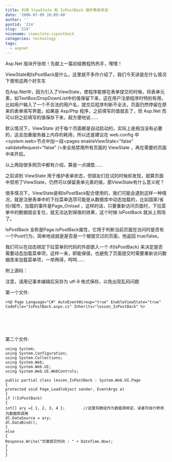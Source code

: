 ```yaml
---
title: 利用 ViewState 和 IsPostBack 维护表单状态
date: '2006-07-09 16:09:40'
author: ''
postid: '214'
slug: '214'
nicename: viewstate-ispostback
categories: technology
tags:
  - aspnet
---
```


Asp.Net 版块开张啦！先献上一篇初级教程热热手，嘿嘿！

ViewState和IsPostBack是什么，这里就不多作介绍了，我们今天讲是在什么情况下使用这两个好东东

在Asp.Net中，因为引入了ViewState，使程序能够在表单提交的时候，将表单元素，如TextBox/DropDownList中的值保留下来，这在用户注册程序时特别有用，比如用户输入了一个不合法的用户名，提交后程序判断不全法，页面仍然停留在原来的表单填写界面，如果是
Asp/Php 程序，之前填写的值就丢了，但 Asp.Net
而可以将之前填写的值保存下来，超方便地说……

默认情况下，ViewState
对于每个页面都是自动启动的，实际上是相当没有必要的，这会加重服务器上内存的耗用，所以还是建议在
web.config 中\<system.web\>节点中加一段\<pages enableViewState="false"
validateRequest="false" /\>来全局禁用所有页面的 ViewState
，再在需要的页面中来开启。

以上两段很多网页中都有介绍，算是一点铺垫……<!--more-->

之前讲到 ViewState
用于维护表单状态，但朋友们在试的时候却发现，就算页面中禁用了ViewState，仍然可以保留表单元素的值，那ViewState有什么意义呢？

很多情况下，ViewState是和IsPostBack配合使用的，我们可能会遇到这样一种情况，就是注册表单中的下拉菜单选项可能是从数据库中动态加载的，比如国家/省份/城市，加载的事件是Page\_Onload
，这样的话，只要重新访问页面时，下拉菜单中的数据就会复位，就无法达到保值的效果，这个时候
IsPostBack 就派上用场了。

IsPostBack
全称是Page.IsPostBack属性，它用于判断当前页面在访问时是否有一个Post行为，简单地说就是是否是一个被提交过的页面，他返回
true/false。

我们可以在动态绑定下拉菜单的代码的外部嵌入一个 if(IsPostBack)
来决定是否需要动态加载菜单项，这样一来，即能保值，也避免了页面提交时需要重新访问数据库来加载菜单项，一举两得，呵呵……

附上源码：

注意，请用记事本编辑后另存为 utf-8 格式保存，以免出现乱码问题

第一个文件:

``` {line="1" lang="html"}
<%@ Page Language="C#" AutoEventWireup="true" EnableViewState="true" CodeFile="IsPostBack.aspx.cs" Inherits="lesson_IsPostBack" %>




         

```

第二个文件:

``` {line="1" lang="java"}
using System;
using System.Configuration;
using System.Collections;
using System.Web;
using System.Web.UI;
using System.Web.UI.WebControls;

public partial class lesson_IsPostBack : System.Web.UI.Page
{
protected void Page_Load(object sender, EventArgs e)
{
if (!IsPostBack)
{
int[] ary ={ 1, 2, 3, 4 };        //这里将数组作为数据源绑定，读者可自行修改为数据库调用
dl.DataSource = ary;
dl.DataBind();
}
else
{
Response.Write("页面提交时间 : " + DateTime.Now);
}
}
}
```
